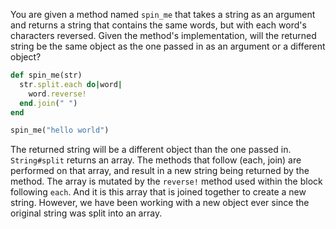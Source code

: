 You are given a method named `spin_me` that takes a string as an argument and returns a string that contains the same words, but with each word's characters reversed.
Given the method's implementation, will the returned string be the same object as the one passed in as an argument or a different object?

```ruby
def spin_me(str)
  str.split.each do|word|
    word.reverse!
  end.join(" ")
end

spin_me("hello world")
```

The returned string will be a different object than the one passed in. `String#split` returns an array. The methods that follow (each, join) are performed on that array, and result in a new string being returned by the method.
The array is mutated by the `reverse!` method used within the block following `each`. And it is this array that is joined together to create a new string.
However, we have been working with a new object ever since the original string was split into an array.
